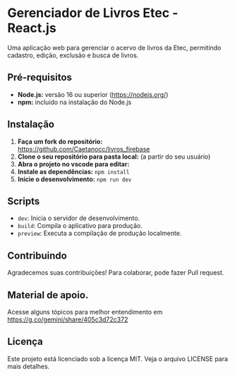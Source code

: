 # Gerenciador de Livros Etec - React.js

Uma aplicação web para gerenciar o acervo de livros da Etec, permitindo cadastro, edição, exclusão e busca de livros.

## Pré-requisitos

* **Node.js:** versão 16 ou superior (https://nodejs.org/)
* **npm:** incluído na instalação do Node.js

## Instalação

1. **Faça um fork do repositório:** https://github.com/Caetanocc/livros_firebase
2. **Clone o seu repositório para pasta local:**  (a partir do seu usuário)
3. **Abra o projeto no vscode para editar:** 
5. **Instale as dependências:** `npm install`
6. **Inicie o desenvolvimento:** `npm run dev`

## Scripts

* `dev`: Inicia o servidor de desenvolvimento.
* `build`: Compila o aplicativo para produção.
* `preview`: Executa a compilação de produção localmente.

## Contribuindo

Agradecemos suas contribuições! Para colaborar, pode fazer Pull request.

## Material de apoio.

Acesse alguns tópicos para melhor entendimento em  https://g.co/gemini/share/405c3d72c372


## Licença

Este projeto está licenciado sob a licença MIT. Veja o arquivo LICENSE para mais detalhes.
